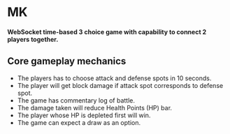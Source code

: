 # MK
#### WebSocket time-based 3 choice game with capability to connect 2 players together.

## Core gameplay mechanics
- The players has to choose attack and defense spots in 10 seconds.
- The player will get block damage if attack spot corresponds to defense spot.
- The game has commentary log of battle.
- The damage taken will reduce Health Points (HP) bar.
- The player whose HP is depleted first will win.
- The game can expect a draw as an option.
